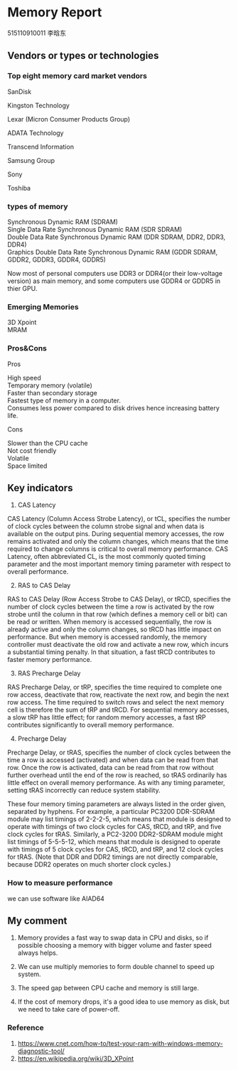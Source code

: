# Memory Report  

515110910011  李晗东  

## Vendors or types or technologies  

### Top eight memory card market vendors

SanDisk  

Kingston Technology  

Lexar (Micron Consumer Products Group)  

ADATA Technology  

Transcend Information  

Samsung Group  

Sony  

Toshiba  


### types of memory  

Synchronous Dynamic RAM (SDRAM)  
Single Data Rate Synchronous Dynamic RAM (SDR SDRAM)  
Double Data Rate Synchronous Dynamic RAM (DDR SDRAM, DDR2, DDR3, DDR4)  
Graphics Double Data Rate Synchronous Dynamic RAM (GDDR SDRAM, GDDR2, GDDR3, GDDR4, GDDR5)  

Now most of personal computers use DDR3 or DDR4(or their low-voltage version) as main memory, and some computers use GDDR4 or GDDR5 in thier GPU.  

### Emerging Memories  

3D Xpoint  
MRAM


### Pros&Cons  

Pros  
  
High speed  
Temporary memory (volatile)  
Faster than secondary storage  
Fastest type of memory in a computer.  
Consumes less power compared to disk drives hence increasing battery life.  

Cons  

Slower than the CPU cache  
Not cost friendly  
Volatile  
Space limited  

## Key indicators  

1. CAS Latency  

CAS Latency (Column Access Strobe Latency), or tCL, specifies the number of clock cycles between the column strobe signal and when data is available on the output pins. During sequential memory accesses, the row remains activated and only the column changes, which means that the time required to change columns is critical to overall memory performance. CAS Latency, often abbreviated CL, is the most commonly quoted timing parameter and the most important memory timing parameter with respect to overall performance.

2. RAS to CAS Delay  

RAS to CAS Delay (Row Access Strobe to CAS Delay), or tRCD, specifies the number of clock cycles between the time a row is activated by the row strobe until the column in that row (which defines a memory cell or bit) can be read or written. When memory is accessed sequentially, the row is already active and only the column changes, so tRCD has little impact on performance. But when memory is accessed randomly, the memory controller must deactivate the old row and activate a new row, which incurs a substantial timing penalty. In that situation, a fast tRCD contributes to faster memory performance.

3. RAS Precharge Delay  

RAS Precharge Delay, or tRP, specifies the time required to complete one row access, deactivate that row, reactivate the next row, and begin the next row access. The time required to switch rows and select the next memory cell is therefore the sum of tRP and tRCD. For sequential memory accesses, a slow tRP has little effect; for random memory accesses, a fast tRP contributes significantly to overall memory performance.

4. Precharge Delay

Precharge Delay, or tRAS, specifies the number of clock cycles between the time a row is accessed (activated) and when data can be read from that row. Once the row is activated, data can be read from that row without further overhead until the end of the row is reached, so tRAS ordinarily has little effect on overall memory performance. As with any timing parameter, setting tRAS incorrectly can reduce system stability.

These four memory timing parameters are always listed in the order given, separated by hyphens. For example, a particular PC3200 DDR-SDRAM module may list timings of 2-2-2-5, which means that module is designed to operate with timings of two clock cycles for CAS, tRCD, and tRP, and five clock cycles for tRAS. Similarly, a PC2-3200 DDR2-SDRAM module might list timings of 5-5-5-12, which means that module is designed to operate with timings of 5 clock cycles for CAS, tRCD, and tRP, and 12 clock cycles for tRAS. (Note that DDR and DDR2 timings are not directly comparable, because DDR2 operates on much shorter clock cycles.)


###  How to measure performance

we can use software like AIAD64

## My comment  

1. Memory provides a fast way to swap data in CPU and disks, so if possible choosing a memory with bigger volume and faster speed always helps. 

2. We can use multiply memories to form double channel to speed up system.  

3. The speed gap between CPU cache and memory is still large.

4. If the cost of memory drops, it's a good idea to use memory as disk, but we need to take care of power-off.


### Reference 

1. https://www.cnet.com/how-to/test-your-ram-with-windows-memory-diagnostic-tool/  
2. https://en.wikipedia.org/wiki/3D_XPoint  

